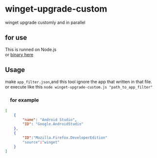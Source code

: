 # winget-upgrade-custom  
winget upgrade customly and in parallel

## for use  

This is runned on Node.js  
or [binary here](https://github.com/yy-tromb/winget-upgrade-custom/releases)

## Usage  
make `app_filter.json`,and this tool ignore the app that written in that file.  
or execute like this `node winget-upgrade-custom.js "path_to_app_filter"`  

### 　for example  

```app_filter.json
[  
    {  
        "name": "Android Studio",  
        "ID": "Google.AndroidStudio"  
    },  
    {  
        "ID":"Mozilla.Firefox.DeveloperEdition"
        "source":"winget"  
    }  
]  
```
